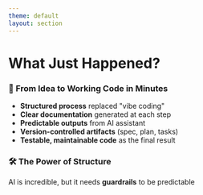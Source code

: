 ```yaml
---
theme: default
layout: section
---
```


# What Just Happened?

### 🏁 From Idea to Working Code in Minutes

- **Structured process** replaced "vibe coding"
- **Clear documentation** generated at each step  
- **Predictable outputs** from AI assistant
- **Version-controlled artifacts** (spec, plan, tasks)
- **Testable, maintainable code** as the final result

### 🛠️ The Power of Structure

AI is incredible, but it needs **guardrails** to be predictable
